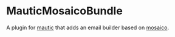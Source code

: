 MauticMosaicoBundle
===================

A plugin for [mautic](https://github.com/mautic/mautic) that adds an email
builder based on [mosaico](https://github.com/voidlabs/mosaico).
